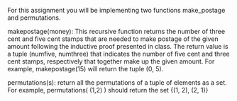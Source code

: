 For this assignment you will be implementing two functions make_postage and permutations.

makepostage(money): This recursive function returns the number of three cent and five cent stamps that are needed to make postage of the given amount following the inductive proof presented in class. The return value is a tuple (numfive, numthree) that indicates the number of five cent and three cent stamps, respectively that together make up the given amount. For example, makepostage(15) will return the tuple (0, 5).

permutations(s): return all the permutations of a tuple of elements as a set. For example, permutations( (1,2) ) should return the set {(1, 2), (2, 1)}


